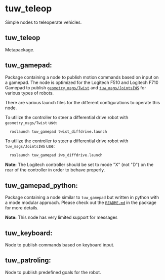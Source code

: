 # tuw_teleop
Simple nodes to teleoperate vehicles. 

## tuw_teleop
Metapackage.

## tuw_gamepad: 
Package containing a node to publish motion commands based on input on a gamepad. 
The node is optimized for the Logitech F510 and Logitech F710 Gamepad to publish [`geometry_msgs/Twist`][geometry_msgs/Twist] and [`tuw_msgs/JointsIWS`][tuw_msgs/JointsIWS] for various types of robots.

There are various launch files for the different configurations to operate this node.

To utilize the controller to steer a differential drive robot with `geometry_msgs/Twist` use:
```bash
  roslaunch tuw_gamepad twist_diffdrive.launch 
```

To utilize the controller to steer a differential drive robot with `tuw_msgs/JointsIWS` use:
```bash
  roslaunch tuw_gamepad iws_diffdrive.launch 
```

[geometry_msgs/Twist]: https://docs.ros.org/en/lunar/api/geometry_msgs/html/msg/Twist.html
[tuw_msgs/JointsIWS]: https://github.com/tuw-robotics/tuw_msgs/blob/master/tuw_nav_msgs/msg/JointsIWS.msg

**Note:** The Logitech controller should be set to mode "X" (not "D") on the rear of the controller in order to behave properly.

## tuw_gamepad_python:
Package containing a node similar to `tuw_gamepad` but written in python with a mode modular approach.
Please check out the [`README.md`](./tuw_gamepad_python/README.md) in the package for more details.

**Note:** This node has very limited support for messages

## tuw_keyboard:
Node to publish commands based on keyboard input.

## tuw_patroling:
Node to publish predefined goals for the robot.

